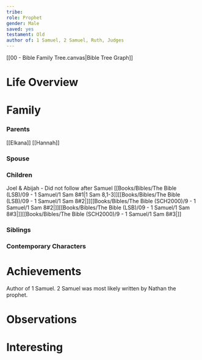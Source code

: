```yaml
---
tribe: 
role: Prophet
gender: Male
saved: yes
testament: Old
author of: 1 Samuel, 2 Samuel, Ruth, Judges
---
```





[[00 - Bible Family Tree.canvas|Bible Tree Graph]]

# Life Overview



# Family

### Parents 
[[Elkana]]
[[Hannah]]
### Spouse
### Children 
Joel & Abijah  - Did not follow after Samuel  [[Books/Bibles/The Bible (LSB)/09 - 1 Samuel/1 Sam 8#1|1 Sam 8,1-3]][[Books/Bibles/The Bible (LSB)/09 - 1 Samuel/1 Sam 8#2|]][[Books/Bibles/The Bible (SCH2000)/9 - 1 Samuel/1 Sam 8#2|]][[Books/Bibles/The Bible (LSB)/09 - 1 Samuel/1 Sam 8#3|]][[Books/Bibles/The Bible (SCH2000)/9 - 1 Samuel/1 Sam 8#3|]]

### Siblings

### Contemporary Characters 


# Achievements 

Author of 1 Samuel. 2 Samuel was most likely written by Nathan the prophet.


# Observations

# Interesting 


